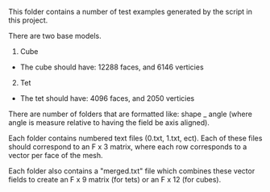 This folder contains a number of test examples generated by the script in this project.  

There are two base models.
1. Cube
- The cube should have: 12288 faces, and 6146 verticies

2. Tet 
- The tet should have: 4096 faces, and 2050 verticies 

There are number of folders that are formatted like: shape _ angle (where angle is measure relative to having the field be axis aligned).

Each folder contains numbered text files (0.txt, 1.txt, ect).  Each of these files should correspond to an F x 3 matrix, where each row corresponds to a vector per face of the mesh.  

Each folder also contains a "merged.txt" file which combines these vector fields to create an F x 9 matrix (for tets) or an F x 12 (for cubes). 
